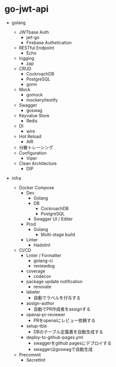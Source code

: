 
# go-jwt-api
- golang
  - JWTbase Auth
      - jwt-go
      - Firebase Authetication
  - RESTful Endpoint
      - Echo
  - logging
      - zap
  - CRUD
      - CockroachDB
      - PostgreSQL
      - gorm
  - Mock
      - gomock
      - mockery/testify 
  - Swagger
      - goswag
  - Keyvalue Store
      - Redis
  - DI
      - wire
  - Hot Reload
      - AIR
  - 分散トレーシング
  - Configuration
      - Viper
  - Clean Architecture
      - DIP
 
- infra
  - Docker Compose
    - Dev
        - Golang
        - DB
            - CockroachDB
            - PostgreSQL
        - Swagger UI / Editer
    - Prod
        - Golang
            - Multi-stage build
    - Linter
        - Hadolint
  - CI/CD
      - Linter / Formatter
          - golang-ci
          - reviewdog
      - coverage
          - codecov
      - package update notification
          - renovate
      - labeler
        - 自動でラベルを付与する
      - assign-author
        - 自動でPR作成者をassignする
      - openai-pr-reviewer
        - PRをopenaiにレビュー依頼する
      - setup-tbls
        - DBのテーブル定義書を自動生成する
      - deploy-to-github-pages.yml
        - swaggerをgithub pagesにデプロイする
        - swaggerはgoswagで自動生成
  - Precommit
      - Secretlint
